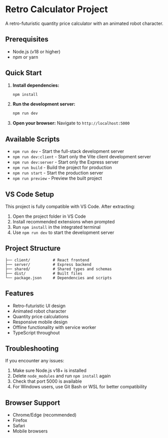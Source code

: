 # Retro Calculator Project

A retro-futuristic quantity price calculator with an animated robot character.

## Prerequisites

- Node.js (v18 or higher)
- npm or yarn

## Quick Start

1. **Install dependencies:**
   ```bash
   npm install
   ```

2. **Run the development server:**
   ```bash
   npm run dev
   ```

3. **Open your browser:**
   Navigate to `http://localhost:5000`

## Available Scripts

- `npm run dev` - Start the full-stack development server
- `npm run dev:client` - Start only the Vite client development server
- `npm run dev:server` - Start only the Express server
- `npm run build` - Build the project for production
- `npm run start` - Start the production server
- `npm run preview` - Preview the built project

## VS Code Setup

This project is fully compatible with VS Code. After extracting:

1. Open the project folder in VS Code
2. Install recommended extensions when prompted
3. Run `npm install` in the integrated terminal
4. Use `npm run dev` to start the development server

## Project Structure

```
├── client/          # React frontend
├── server/          # Express backend
├── shared/          # Shared types and schemas
├── dist/            # Built files
└── package.json     # Dependencies and scripts
```

## Features

- Retro-futuristic UI design
- Animated robot character
- Quantity price calculations
- Responsive mobile design
- Offline functionality with service worker
- TypeScript throughout

## Troubleshooting

If you encounter any issues:

1. Make sure Node.js v18+ is installed
2. Delete `node_modules` and run `npm install` again
3. Check that port 5000 is available
4. For Windows users, use Git Bash or WSL for better compatibility

## Browser Support

- Chrome/Edge (recommended)
- Firefox
- Safari
- Mobile browsers